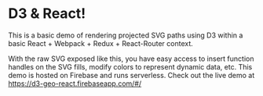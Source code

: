 # D3 & React!

This is a basic demo of rendering projected SVG paths using D3 within a basic React + Webpack + Redux + React-Router context. 

With the raw SVG exposed like this, you have easy access to insert function handles on the SVG fills, modify colors to represent dynamic data, etc. This demo is hosted on Firebase and runs serverless. Check out the live demo at https://d3-geo-react.firebaseapp.com/#/

